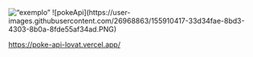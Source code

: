 
<img src=“pokeApi.png” alt=“exemplo”>
![pokeApi](https://user-images.githubusercontent.com/26968863/155910417-33d34fae-8bd3-4303-8b0a-8fde55af34ad.PNG)


https://poke-api-lovat.vercel.app/
